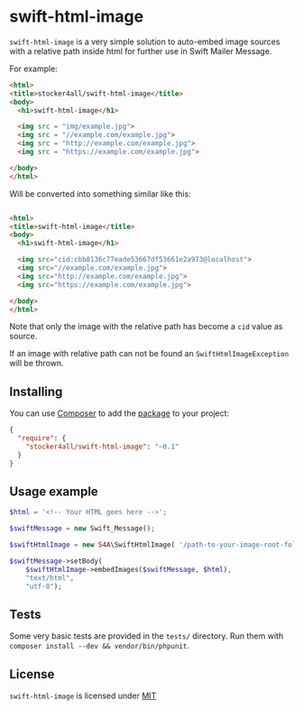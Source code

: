 # swift-html-image

`swift-html-image` is a very simple solution to auto-embed image sources with a relative path inside html for further use in Swift Mailer Message.

For example:

```html
<html>
<title>stocker4all/swift-html-image</title>
<body>
  <h1>swift-html-image</h1>

  <img src = "img/example.jpg">
  <img src = "//example.com/example.jpg">
  <img src = "http://example.com/example.jpg">
  <img src = "https://example.com/example.jpg">

</body>
</html>
```

Will be converted into something similar like this:

```html

<html>
<title>swift-html-image</title>
<body>
  <h1>swift-html-image</h1>

  <img src="cid:cbb8136c77eade53667df53661e2a973@localhost">
  <img src="//example.com/example.jpg">
  <img src="http://example.com/example.jpg">
  <img src="https://example.com/example.jpg">

</body>
</html>
```

Note that only the image with the relative path has become a `cid` value as source.

If an image with relative path can not be found an `SwiftHtmlImageException` will be thrown.

## Installing

You can use [Composer](http://getcomposer.org/) to add the [package](https://packagist.org/packages/stocker4all/swift-html-image) to your project:

```json
{
  "require": {
    "stocker4all/swift-html-image": "~0.1"
  }
}
```

## Usage example

```php
$html = '<!-- Your HTML goes here -->';

$swiftMessage = new Swift_Message();

$swiftHtmlImage = new S4A\SwiftHtmlImage( '/path-to-your-image-root-folder' );

$swiftMessage->setBody(
    $swiftHtmlImage->embedImages($swiftMessage, $html),
    "text/html",
    "utf-8");
```

## Tests

Some very basic tests are provided in the `tests/` directory. Run them with `composer install --dev && vendor/bin/phpunit`.

## License

`swift-html-image` is licensed under [MIT](LICENSE.md)